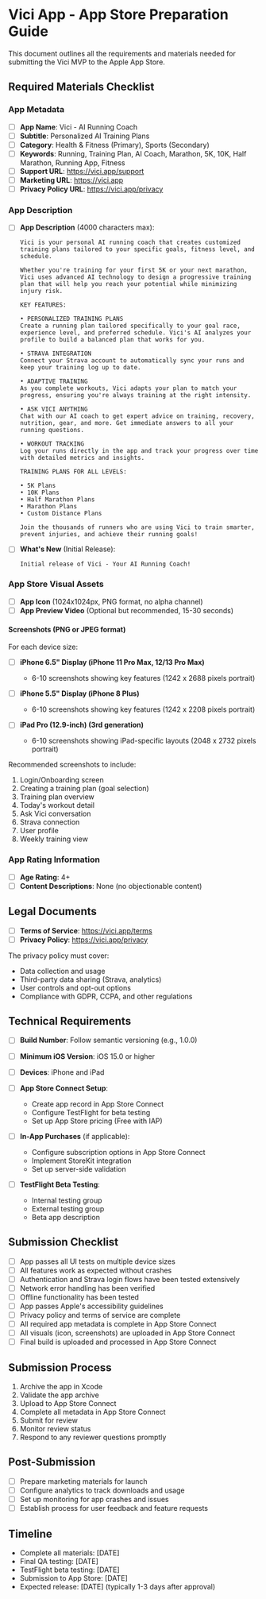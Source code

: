 # Vici App - App Store Preparation Guide

This document outlines all the requirements and materials needed for submitting the Vici MVP to the Apple App Store.

## Required Materials Checklist

### App Metadata

- [ ] **App Name**: Vici - AI Running Coach
- [ ] **Subtitle**: Personalized AI Training Plans
- [ ] **Category**: Health & Fitness (Primary), Sports (Secondary)
- [ ] **Keywords**: Running, Training Plan, AI Coach, Marathon, 5K, 10K, Half Marathon, Running App, Fitness
- [ ] **Support URL**: https://vici.app/support
- [ ] **Marketing URL**: https://vici.app
- [ ] **Privacy Policy URL**: https://vici.app/privacy

### App Description

- [ ] **App Description** (4000 characters max):
  ```
  Vici is your personal AI running coach that creates customized training plans tailored to your specific goals, fitness level, and schedule.
  
  Whether you're training for your first 5K or your next marathon, Vici uses advanced AI technology to design a progressive training plan that will help you reach your potential while minimizing injury risk.
  
  KEY FEATURES:
  
  • PERSONALIZED TRAINING PLANS
  Create a running plan tailored specifically to your goal race, experience level, and preferred schedule. Vici's AI analyzes your profile to build a balanced plan that works for you.
  
  • STRAVA INTEGRATION
  Connect your Strava account to automatically sync your runs and keep your training log up to date.
  
  • ADAPTIVE TRAINING
  As you complete workouts, Vici adapts your plan to match your progress, ensuring you're always training at the right intensity.
  
  • ASK VICI ANYTHING
  Chat with our AI coach to get expert advice on training, recovery, nutrition, gear, and more. Get immediate answers to all your running questions.
  
  • WORKOUT TRACKING
  Log your runs directly in the app and track your progress over time with detailed metrics and insights.
  
  TRAINING PLANS FOR ALL LEVELS:
  
  • 5K Plans
  • 10K Plans
  • Half Marathon Plans
  • Marathon Plans
  • Custom Distance Plans
  
  Join the thousands of runners who are using Vici to train smarter, prevent injuries, and achieve their running goals!
  ```

- [ ] **What's New** (Initial Release):
  ```
  Initial release of Vici - Your AI Running Coach!
  ```

### App Store Visual Assets

- [ ] **App Icon** (1024x1024px, PNG format, no alpha channel)
- [ ] **App Preview Video** (Optional but recommended, 15-30 seconds)

#### Screenshots (PNG or JPEG format)
For each device size:

- [ ] **iPhone 6.5" Display (iPhone 11 Pro Max, 12/13 Pro Max)**
  - 6-10 screenshots showing key features (1242 x 2688 pixels portrait)
  
- [ ] **iPhone 5.5" Display (iPhone 8 Plus)**
  - 6-10 screenshots showing key features (1242 x 2208 pixels portrait)
  
- [ ] **iPad Pro (12.9-inch) (3rd generation)**
  - 6-10 screenshots showing iPad-specific layouts (2048 x 2732 pixels portrait)

Recommended screenshots to include:
1. Login/Onboarding screen
2. Creating a training plan (goal selection)
3. Training plan overview
4. Today's workout detail
5. Ask Vici conversation
6. Strava connection
7. User profile
8. Weekly training view

### App Rating Information

- [ ] **Age Rating**: 4+
- [ ] **Content Descriptions**: None (no objectionable content)

## Legal Documents

- [ ] **Terms of Service**: https://vici.app/terms
- [ ] **Privacy Policy**: https://vici.app/privacy

The privacy policy must cover:
- Data collection and usage
- Third-party data sharing (Strava, analytics)
- User controls and opt-out options
- Compliance with GDPR, CCPA, and other regulations

## Technical Requirements

- [ ] **Build Number**: Follow semantic versioning (e.g., 1.0.0)
- [ ] **Minimum iOS Version**: iOS 15.0 or higher
- [ ] **Devices**: iPhone and iPad
- [ ] **App Store Connect Setup**:
  - Create app record in App Store Connect
  - Configure TestFlight for beta testing
  - Set up App Store pricing (Free with IAP)

- [ ] **In-App Purchases** (if applicable):
  - Configure subscription options in App Store Connect
  - Implement StoreKit integration
  - Set up server-side validation

- [ ] **TestFlight Beta Testing**:
  - Internal testing group
  - External testing group
  - Beta app description

## Submission Checklist

- [ ] App passes all UI tests on multiple device sizes
- [ ] All features work as expected without crashes
- [ ] Authentication and Strava login flows have been tested extensively
- [ ] Network error handling has been verified
- [ ] Offline functionality has been tested
- [ ] App passes Apple's accessibility guidelines
- [ ] Privacy policy and terms of service are complete
- [ ] All required app metadata is complete in App Store Connect
- [ ] All visuals (icon, screenshots) are uploaded in App Store Connect
- [ ] Final build is uploaded and processed in App Store Connect

## Submission Process

1. Archive the app in Xcode
2. Validate the app archive
3. Upload to App Store Connect
4. Complete all metadata in App Store Connect
5. Submit for review
6. Monitor review status
7. Respond to any reviewer questions promptly

## Post-Submission

- [ ] Prepare marketing materials for launch
- [ ] Configure analytics to track downloads and usage
- [ ] Set up monitoring for app crashes and issues
- [ ] Establish process for user feedback and feature requests

## Timeline

- Complete all materials: [DATE]
- Final QA testing: [DATE]
- TestFlight beta testing: [DATE]
- Submission to App Store: [DATE]
- Expected release: [DATE] (typically 1-3 days after approval) 